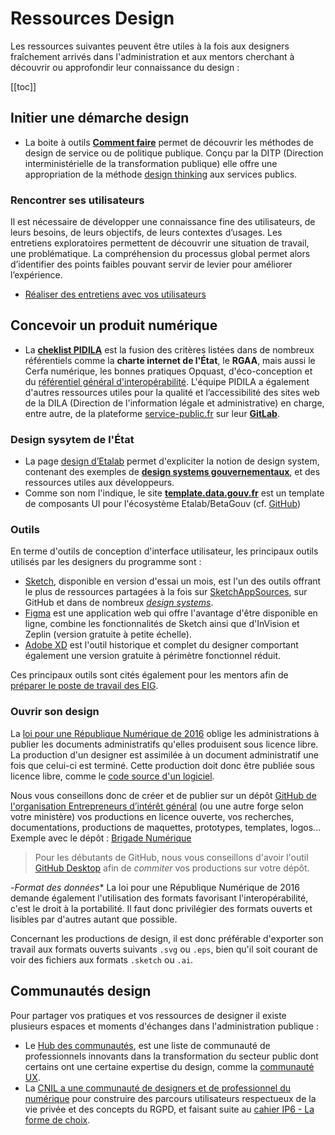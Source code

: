 # Ressources Design

Les ressources suivantes peuvent être utiles à la fois aux designers fraîchement arrivés dans l'administration et aux mentors cherchant à découvrir ou approfondir leur connaissance du design :

[[toc]]

## Initier une démarche design
- La boite à outils **[Comment faire](http://comment-faire.modernisation.gouv.fr/)**  permet de découvrir les méthodes de design de service ou de politique publique. Conçu par la DITP (Direction interministérielle de la transformation publique) elle offre une appropriation de la méthode [design thinking](http://comment-faire.modernisation.gouv.fr/demarche-design/) aux services publics.

### Rencontrer ses utilisateurs
Il est nécessaire de développer une connaissance fine des utilisateurs, de leurs besoins, de leurs objectifs, de leurs contextes d’usages. Les entretiens exploratoires permettent de découvrir une situation de travail, une problématique. La compréhension du processus global permet alors d’identifier des points faibles pouvant servir de levier pour améliorer l’expérience.
- [Réaliser des entretiens avec vos utilisateurs](https://doc.incubateur.net/design/nos-rendez-vous-design/formation/realiser-des-entretiens-avec-vos-utilisateurs)

## Concevoir un produit numérique
- La **[cheklist PIDILA](https://pidila.gitlab.io/checklist-pidila)** est la fusion des critères listées dans de nombreux référentiels comme la **charte internet de l'État**, le **RGAA**, mais aussi le Cerfa numérique, les bonnes pratiques Opquast, d'éco-conception et du [référentiel général d'interopérabilité](http://references.modernisation.gouv.fr/interoperabilite). L'équipe PIDILA a également d'autres ressources utiles pour la qualité et l’accessibilité des sites web de la DILA (Direction de l'information légale et administrative) en charge, entre autre, de la plateforme [service-public.fr](https://www.service-public.fr/) sur leur **[GitLab](https://pidila.gitlab.io/)**.

### Design sysytem de l'État
- La page [design d’Etalab](https://etalab.github.io/etalab/design.html) permet d'expliciter la notion de design system, contenant des exemples de **[design systems gouvernementaux](https://github.com/entrepreneur-interet-general/design-system#exemples-de-design-systems)**, et des ressources utiles aux développeurs.
- Comme son nom l'indique, le site **[template.data.gouv.fr](https://template.data.gouv.fr/)** est un template de composants UI pour l'écosystème Etalab/BetaGouv (cf. [GitHub](http://github.com/etalab/template.data.gouv.fr))

### Outils
En terme d'outils de conception d'interface utilisateur, les principaux outils utilisés par les designers du programme sont :
- [Sketch](https://www.sketch.com/), disponible en version d'essai un mois, est l'un des outils offrant le plus de ressources partagées à la fois sur [SketchAppSources](https://www.sketchappsources.com/), sur GitHub et dans de nombreux *[design systems](https://github.com/entrepreneur-interet-general/design-system)*.
- [Figma](https://www.figma.com/) est une application web qui offre l'avantage d'être disponible en ligne, combine les fonctionnalités de Sketch ainsi que d'InVision et Zeplin (version gratuite à petite échelle).
- [Adobe XD](https://www.adobe.com/fr/products/xd.html) est l'outil historique et complet du designer comportant également une version gratuite à périmètre fonctionnel réduit.

Ces principaux outils sont cités également pour les mentors afin de [préparer le poste de travail des EIG](./accueil-eig.md).

### Ouvrir son design
La [loi pour une République Numérique de 2016](https://www.legifrance.gouv.fr/affichCodeArticle.do?cidTexte=LEGITEXT000031366350&idArticle=LEGIARTI000031367689&dateTexte=&categorieLien=cid) oblige les administrations à publier les documents administratifs qu'elles produisent sous licence libre. La production d'un designer est assimilée à un document administratif une fois que celui-ci est terminé. Cette production doit donc être publiée sous licence libre, comme le [code source d'un logiciel](./opensource.md).

Nous vous conseillons donc de créer et de publier sur un dépôt [GitHub de l'organisation Entrepreneurs d’intérêt général](https://github.com/entrepreneur-interet-general/) (ou une autre forge selon votre ministère) vos productions en licence ouverte, vos recherches, documentations, productions de maquettes, prototypes, templates, logos... Exemple avec le dépôt : [Brigade Numérique](https://github.com/entrepreneur-interet-general/brigade-numerique)

> Pour les débutants de GitHub, nous vous conseillons d'avoir l'outil [GitHub Desktop](https://desktop.github.com/) afin de *commiter* vos productions sur votre dépôt.

-*Format des données**
La loi pour une République Numérique de 2016 demande également l'utilisation des formats favorisant l'interopérabilité, c'est le droit à la portabilité. Il faut donc privilégier des formats ouverts et lisibles par d'autres autant que possible.

Concernant les productions de design, il est donc préférable d'exporter son travail aux formats ouverts suivants `.svg` ou `.eps`, bien qu'il soit courant de voir des fichiers aux formats `.sketch` ou `.ai`.

## Communautés design
Pour partager vos pratiques et vos ressources de designer il existe plusieurs espaces et moments d'échanges dans l'administration publique :
- Le [Hub des communautés](https://www.modernisation.gouv.fr/le-hub-des-communautes), est une liste de communauté de professionnels innovants dans la transformation du secteur public dont certains ont une certaine expertise du design, comme la [communauté UX](https://www.numerique.gouv.fr/actualites/rejoignez-la-communaute-ux-services-publics-en-ligne/).
- La [CNIL a une communauté de designers et de professionnel du numérique](https://design.cnil.fr/) pour construire des parcours utilisateurs respectueux de la vie privée et des concepts du RGPD, et faisant suite au [cahier IP6 - La forme de  choix](https://linc.cnil.fr/fr/cahier-ip6-la-forme-des-choix-0).